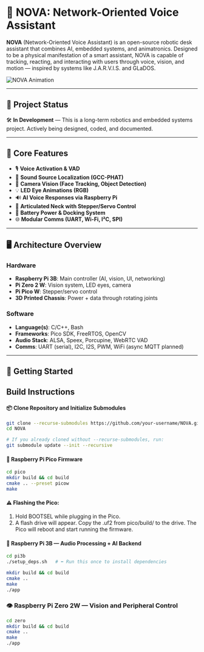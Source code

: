 # 🤖 NOVA: Network-Oriented Voice Assistant

**NOVA** (Network-Oriented Voice Assistant) is an open-source robotic desk assistant that combines AI, embedded systems, and animatronics. Designed to be a physical manifestation of a smart assistant, NOVA is capable of tracking, reacting, and interacting with users through voice, vision, and motion — inspired by systems like J.A.R.V.I.S. and GLaDOS.

![NOVA Animation](media/demo.gif)

---

## 🔧 Project Status

🛠️ **In Development** — This is a long-term robotics and embedded systems project. Actively being designed, coded, and documented.

---

## 🧠 Core Features

- 🎙️ **Voice Activation & VAD**
- 🧭 **Sound Source Localization (GCC-PHAT)**
- 📸 **Camera Vision (Face Tracking, Object Detection)**
- 💡 **LED Eye Animations (RGB)**
- 🔊 **AI Voice Responses via Raspberry Pi**
- 🦾 **Articulated Neck with Stepper/Servo Control**
- 🔋 **Battery Power & Docking System**
- 🌐 **Modular Comms (UART, Wi-Fi, I²C, SPI)**

---

## 🖥️ Architecture Overview

### Hardware
- **Raspberry Pi 3B**: Main controller (AI, vision, UI, networking)
- **Pi Zero 2 W**: Vision system, LED eyes, camera
- **Pi Pico W**: Stepper/servo control
- **3D Printed Chassis**: Power + data through rotating joints

### Software
- **Language(s)**: C/C++, Bash
- **Frameworks**: Pico SDK, FreeRTOS, OpenCV
- **Audio Stack**: ALSA, Speex, Porcupine, WebRTC VAD
- **Comms**: UART (serial), I2C, I2S, PWM, WiFi (async MQTT planned)

---

## 🚀 Getting Started


## Build Instructions
#### 📦 Clone Repository and Initialize Submodules
```bash
git clone --recurse-submodules https://github.com/your-username/NOVA.git
cd NOVA

# If you already cloned without --recurse-submodules, run:
git submodule update --init --recursive
```

#### 🔌 Raspberry Pi Pico Firmware
```bash
cd pico
mkdir build && cd build
cmake .. --preset picow
make
```

#### ⚠️ Flashing the Pico:
1. Hold BOOTSEL while plugging in the Pico.
2. A flash drive will appear. Copy the .uf2 from pico/build/ to the drive. The Pico will reboot and start running the firmware.

#### 🧠 Raspberry Pi 3B — Audio Processing + AI Backend
```bash
cd pi3b
./setup_deps.sh   # ⬅️ Run this once to install dependencies

mkdir build && cd build
cmake ..
make
./app
```

### 👁 Raspberry Pi Zero 2W — Vision and Peripheral Control
```bash
cd zero
mkdir build && cd build
cmake ..
make
./app
```
